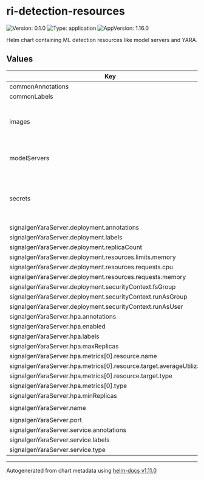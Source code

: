 # ri-detection-resources

![Version: 0.1.0](https://img.shields.io/badge/Version-0.1.0-informational?style=flat-square) ![Type: application](https://img.shields.io/badge/Type-application-informational?style=flat-square) ![AppVersion: 1.16.0](https://img.shields.io/badge/AppVersion-1.16.0-informational?style=flat-square)

Helm chart containing ML detection resources like model servers and YARA.

## Values

| Key | Type | Default | Description |
|-----|------|---------|-------------|
| commonAnnotations | object | `{}` |  |
| commonLabels | object | `{}` |  |
| images | object | (see individual values in `values.yaml`) | Image specification for the RI detection resources. |
| modelServers | object | (see individual values in `values.yaml`) | `modelServers` K8s-level configurations |
| secrets | object | (see individual values in `values`.yaml) | Values for the internal RI K8 secret used by the detection resources. |
| signalgenYaraServer.deployment.annotations | string | `nil` |  |
| signalgenYaraServer.deployment.labels | string | `nil` |  |
| signalgenYaraServer.deployment.replicaCount | int | `1` |  |
| signalgenYaraServer.deployment.resources.limits.memory | string | `"150Mi"` |  |
| signalgenYaraServer.deployment.resources.requests.cpu | string | `"200m"` |  |
| signalgenYaraServer.deployment.resources.requests.memory | string | `"150Mi"` |  |
| signalgenYaraServer.deployment.securityContext.fsGroup | int | `1000` |  |
| signalgenYaraServer.deployment.securityContext.runAsGroup | int | `1000` |  |
| signalgenYaraServer.deployment.securityContext.runAsUser | int | `1000` |  |
| signalgenYaraServer.hpa.annotations | string | `nil` |  |
| signalgenYaraServer.hpa.enabled | bool | `true` |  |
| signalgenYaraServer.hpa.labels | string | `nil` |  |
| signalgenYaraServer.hpa.maxReplicas | int | `1` |  |
| signalgenYaraServer.hpa.metrics[0].resource.name | string | `"cpu"` |  |
| signalgenYaraServer.hpa.metrics[0].resource.target.averageUtilization | int | `60` |  |
| signalgenYaraServer.hpa.metrics[0].resource.target.type | string | `"Utilization"` |  |
| signalgenYaraServer.hpa.metrics[0].type | string | `"Resource"` |  |
| signalgenYaraServer.hpa.minReplicas | int | `1` |  |
| signalgenYaraServer.name | string | `"signalgen-yara"` |  |
| signalgenYaraServer.port | int | `5025` |  |
| signalgenYaraServer.service.annotations | string | `nil` |  |
| signalgenYaraServer.service.labels | string | `nil` |  |
| signalgenYaraServer.service.type | string | `"ClusterIP"` |  |

----------------------------------------------
Autogenerated from chart metadata using [helm-docs v1.11.0](https://github.com/norwoodj/helm-docs/releases/v1.11.0)
